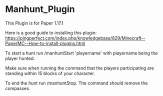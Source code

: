 # Manhunt_Plugin

This Plugin is for Paper 1.17.1

Here is a good guide to installing this plugin: https://pingperfect.com/index.php/knowledgebase/829/Minecraft--PaperMC--How-to-install-plugins.html

To start a hunt run /manhuntStart 'playername'  with playername being the player hunted.

Make sure when running the command that the players participating are standing within 15 blocks of your character.


To end the hunt run /manhuntStop. The command should remove the compasses.

